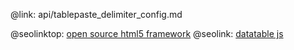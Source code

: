 @link: api/tablepaste_delimiter_config.md

@seolinktop: [open source html5 framework](https://webix.com)
@seolink: [datatable js](https://webix.com/widget/datatable/)